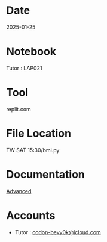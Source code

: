 # Date
2025-01-25

# Notebook
Tutor : LAP021

# Tool
replit.com

# File Location
TW SAT 15:30/bmi.py

# Documentation
[Advanced](https://drive.google.com/drive/folders/1qMt0LIQJGqq4-YeVG7vfNzHnJcpOfjEk?usp=drive_link)

# Accounts
- Tutor : codon-bevy0k@icloud.com
